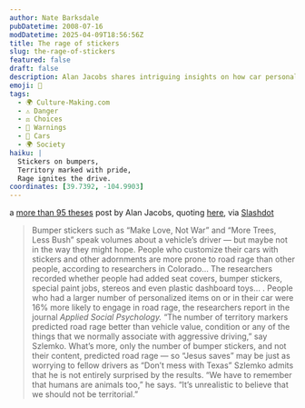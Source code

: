 ```yaml
---
author: Nate Barksdale
pubDatetime: 2008-07-16
modDatetime: 2025-04-09T18:56:56Z
title: The rage of stickers
slug: the-rage-of-stickers
featured: false
draft: false
description: Alan Jacobs shares intriguing insights on how car personalization correlates with road rage.
emoji: 🚗
tags:
  - 🌍 Culture-Making.com
  - ⚠️ Danger
  - ⚖️ Choices
  - 🚨 Warnings
  - 🚗 Cars
  - 🌍 Society
haiku: |
  Stickers on bumpers,  
  Territory marked with pride,  
  Rage ignites the drive.
coordinates: [39.7392, -104.9903]
---
```


a [more than 95 theses](http://web.archive.org/web/20081203121205/http://ayjay.tumblr.com/post/38742661) post by Alan Jacobs, quoting [here](http://www.nature.com/news/2008/080613/full/news.2008.889.html), via [Slashdot](http://tech.slashdot.org/article.pl?sid=08/06/17/0148238&from=rss)

> Bumper stickers such as “Make Love, Not War” and “More Trees, Less Bush” speak volumes about a vehicle’s driver — but maybe not in the way they might hope. People who customize their cars with stickers and other adornments are more prone to road rage than other people, according to researchers in Colorado…
> The researchers recorded whether people had added seat covers, bumper stickers, special paint jobs, stereos and even plastic dashboard toys… . People who had a larger number of personalized items on or in their car were 16% more likely to engage in road rage, the researchers report in the journal _Applied Social Psychology._
> “The number of territory markers predicted road rage better than vehicle value, condition or any of the things that we normally associate with aggressive driving,” say Szlemko. What’s more, only the number of bumper stickers, and not their content, predicted road rage — so “Jesus saves” may be just as worrying to fellow drivers as “Don’t mess with Texas”
> Szlemko admits that he is not entirely surprised by the results. “We have to remember that humans are animals too,” he says. “It’s unrealistic to believe that we should not be territorial.”
